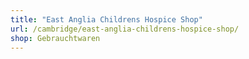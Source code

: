 ```yaml
---
title: "East Anglia Childrens Hospice Shop"
url: /cambridge/east-anglia-childrens-hospice-shop/
shop: Gebrauchtwaren
---
```

